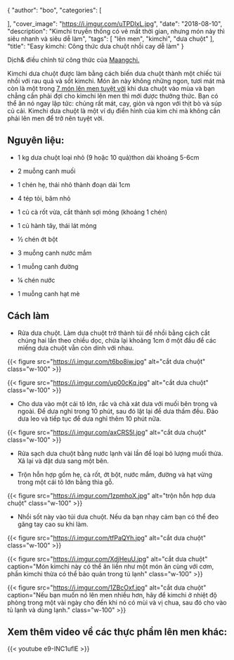 
{
   "author": "boo",
   "categories": [

   ],
   "cover_image": "https://i.imgur.com/uTPDlxL.jpg",
   "date": "2018-08-10",
   "description": "Kimchi truyền thống có vẻ mất thời gian, nhưng món này thì siêu nhanh và siêu dễ làm",
   "tags": [
            "lên men", "kimchi", "dưa chuột"
   ],
"title": "Easy kimchi: Công thức dưa chuột nhồi cay dễ làm"
}

Dịch& điều chỉnh từ công thức của [Maangchi.](https://www.maangchi.com/recipe/oisobagi-kimchi)

Kimchi dưa chuột được làm bằng cách biến dưa chuột thành một chiếc túi nhồi với rau quả và sốt kimchi. Món ăn này không những ngon, tươi mát mà còn là một trong [7 món lên men tuyệt vời](https://youtu.be/e9-INC1uflE) khi dưa chuột vào mùa và bạn chẳng cần phải đợi cho kimchi lên men thì mới được thưởng thức. Bạn có thể ăn nó ngay lập tức: chúng rất mát, cay, giòn và ngon với thịt bò và súp củ cải. Kimchi dưa chuột là một ví dụ điển hình của kim chi mà không cần phải lên men để trở nên tuyệt vời.

## Nguyên liệu:

- 1 kg dưa chuột loại nhỏ (9 hoặc 10 quả)thon dài khoảng 5-6cm

- 2 muỗng canh muối

- 1 chén hẹ, thái nhỏ thành đoạn dài 1cm

- 4 tép tỏi, băm nhỏ

- 1 củ cà rốt vừa, cắt thành sợi mỏng (khoảng 1 chén)

- 1 củ hành tây, thái lát mỏng

- ½ chén ớt bột

- 3 muỗng canh nước mắm

- 1 muỗng canh đường

- ¼ chén nước

- 1 muỗng canh hạt mè

## Cách làm

- Rửa dưa chuột. Làm dưa chuột trở thành túi để nhồi bằng cách cắt chúng hai lần theo chiều dọc, chừa lại khoảng 1cm ở một đầu để các miếng dưa chuột vẫn còn dính với nhau.

{{< figure src="https://i.imgur.com/t6bo8iw.jpg" alt="cắt dưa chuột" class="w-100" >}}

{{< figure src="https://i.imgur.com/up00cKq.jpg" alt="cắt dưa chuột" class="w-100" >}}

- Cho dưa vào một cái tô lớn, rắc và chà xát dưa với muối bên trong và ngoài. Để dưa nghỉ trong 10 phút, sau đó lật lại để dưa thấm đều. Đảo dưa leo và tiếp tục để dưa nghỉ thêm 10 phút nữa.

{{< figure src="https://i.imgur.com/axCRS5l.jpg" alt="cắt dưa chuột" class="w-100" >}}

- Rửa sạch dưa chuột bằng nước lạnh vài lần để loại bỏ lượng muối thừa. Xả lại và đặt dưa sang một bên.

- Trộn hỗn hợp gồm hẹ, cà rốt, ớt bột, nước mắm, đường và hạt vừng trong một cái tô lớn bằng thìa gỗ.

{{< figure src="https://i.imgur.com/1zpmhoX.jpg" alt="trộn hỗn hợp dưa chuột" class="w-100" >}}

- Nhồi sốt này vào túi dưa chuột. Nếu da bạn nhạy cảm bạn có thể đeo găng tay cao su khi làm.

{{< figure src="https://i.imgur.com/tfPaQYh.jpg" alt="cắt dưa chuột" class="w-100" >}}


{{< figure src="https://i.imgur.com/XdjHeuU.jpg" alt="cắt dưa chuột" caption="Món kimchi này có thể ăn liền như một món ăn cùng với cơm, phần kimchi thừa có thể bảo quản trong tủ lạnh" class="w-100" >}}

{{< figure src="https://i.imgur.com/1ZBcOxf.jpg" alt="cắt dưa chuột" caption="Nếu bạn muốn nó lên men nhiều hơn, hãy để kimchi ở nhiệt độ phòng trong một vài ngày cho đến khi nó có mùi và vị chua, sau đó cho vào tủ lạnh và dùng lạnh." class="w-100" >}}


## Xem thêm video về các thực phẩm lên men khác:

{{< youtube e9-INC1uflE >}}
